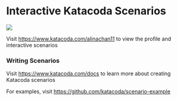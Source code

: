 # Interactive Katacoda Scenarios

[![](http://shields.katacoda.com/katacoda/alinachan11/count.svg)](https://www.katacoda.com/alinachan11 "Get your profile on Katacoda.com")

Visit https://www.katacoda.com/alinachan11 to view the profile and interactive scenarios

### Writing Scenarios
Visit https://www.katacoda.com/docs to learn more about creating Katacoda scenarios

For examples, visit https://github.com/katacoda/scenario-example

